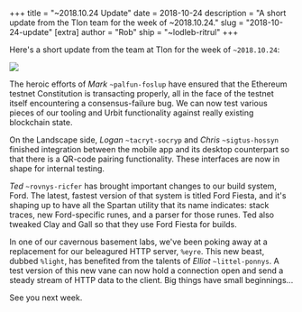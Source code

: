 +++
title = "~2018.10.24 Update"
date = 2018-10-24
description = "A short update from the Tlon team for the week of ~2018.10.24."
slug = "2018-10-24-update"
[extra]
author = "Rob"
ship = "~lodleb-ritrul"
+++

Here's a short update from the team at Tlon for the week of `~2018.10.24`:

![](https://media.urbit.org/fora/updates/2018.10.24-update.jpg)

The heroic efforts of *Mark* `~palfun-foslup` have ensured that the Ethereum
testnet Constitution is transacting properly, all in the face of the testnet
itself encountering a consensus-failure bug. We can now test various pieces of
our tooling and Urbit functionality against really existing blockchain state.

On the Landscape side, *Logan* `~tacryt-socryp` and *Chris* `~sigtus-hossyn`
finished integration between the mobile app and its desktop counterpart so that
there is a QR-code pairing functionality. These interfaces are now in shape for
internal testing.

*Ted* `~rovnys-ricfer` has brought important changes to our build system,
Ford. The latest, fastest version of that system is titled Ford Fiesta, and
it's shaping up to have all the Spartan utility that its name indicates: stack
traces, new Ford-specific runes, and a parser for those runes. Ted also tweaked
Clay and Gall so that they use Ford Fiesta for builds.

In one of our cavernous basement labs, we've been poking away at a replacement
for our beleagured HTTP server, `%eyre`. This new beast, dubbed `%light`, has
benefited from the talents of *Elliot* `~littel-ponnys`. A test version of this
new vane can now hold a connection open and send a steady stream of HTTP data to
the client. Big things have small beginnings...

See you next week.